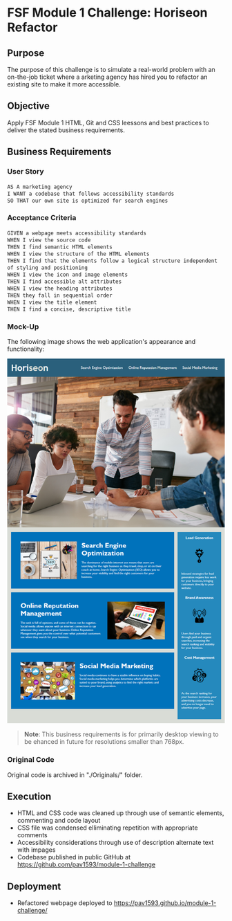 # FSF Module 1 Challenge: Horiseon Refactor

## Purpose

The purpose of this challenge is to simulate a real-world problem with an on-the-job ticket where a arketing agency has hired you to refactor an existing site to make it more accessible. 

## Objective

Apply FSF Module 1 HTML, Git and CSS leessons and best practices to deliver the stated business requirements.

## Business Requirements

### User Story

```
AS A marketing agency
I WANT a codebase that follows accessibility standards
SO THAT our own site is optimized for search engines
```

### Acceptance Criteria

```
GIVEN a webpage meets accessibility standards
WHEN I view the source code
THEN I find semantic HTML elements
WHEN I view the structure of the HTML elements
THEN I find that the elements follow a logical structure independent of styling and positioning
WHEN I view the icon and image elements
THEN I find accessible alt attributes
WHEN I view the heading attributes
THEN they fall in sequential order
WHEN I view the title element
THEN I find a concise, descriptive title
```

### Mock-Up

The following image shows the web application's appearance and functionality:

![The Horiseon webpage includes a navigation bar, a header image, and cards with text and images at the bottom of the page.](./Assets/01-html-css-git-homework-demo.png)


> **Note**: This business requirements is for primarily desktop viewing to be ehanced in future for resolutions smaller than 768px.


### Original Code

Original code is archived in "./Originals/" folder.

## Execution

- HTML and CSS code was cleaned up through use of semantic elements, commenting and code layout
- CSS file was condensed elliminating repetition with appropriate comments
- Accessibility considerations through use of description alternate text with impages
- Codebase published in public GitHub at https://github.com/pav1593/module-1-challenge

## Deployment

- Refactored webpage deployed to https://pav1593.github.io/module-1-challenge/
